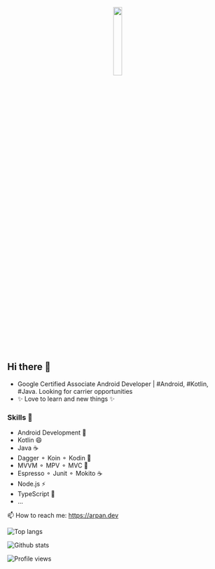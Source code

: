 <p align="center">
  <img src="https://media0.giphy.com/media/Lmy23L3RkJ0sEWokRN/giphy.gif" width="20%">
</p>

## Hi there 👋

- Google Certified Associate Android Developer | #Android, #Kotlin, #Java. Looking for carrier opportunities
- ✨ Love to learn and new things ✨ 

### Skills 🔭
- Android Development 📱
- Kotlin 😄
- Java ☕
- Dagger ⚬ Koin ⚬ Kodin 💉
- MVVM ⚬ MPV ⚬ MVC 👷
- Espresso ⚬ Junit ⚬ Mokito ☕
- Node.js ⚡
- TypeScript 📜
- ...

📫 How to reach me: https://arpan.dev

![Top langs](https://github-readme-stats.vercel.app/api/top-langs/?username=Bloody-Badboy)

![Github stats](https://github-readme-stats.vercel.app/api?username=bloody-badboy&show_icons=true)

![Profile views](https://komarev.com/ghpvc/?username=bloody-badboy&color=green)
